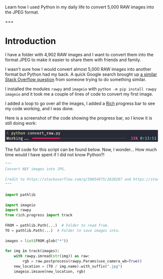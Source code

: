 Learn how I used Python in my daily life to convert 5,000 RAW images into the JPEG format.

===


# Introduction

I have a folder with 4,902 RAW images and I want to convert them into the format JPEG to make it easier to share them with friends and family.

I wasn't sure how I would convert almost 5,000 RAW images into another format but Python had my back.
A quick Google search brought up [a similar Stack Overflow question][so-question] from someone trying to do something similar.

I installed the modules `rawpy` and `imageio` with `python -m pip install rawpy imageio` and it took me a couple of lines of code to convert my first image.

I added a loop to go over all the images, I added a [Rich] progress bar to see my code working, and I was done.

Here is a screenshot of the code showing the progress bar, so I know it is still doing work:

![Screenshot of a Python script that used a rich progress bar while converting RAW images into JPEGs.](_working.png "The progress bar during the execution of the script.")

The full code for this script can be found below.
Now, I wonder...
How much time would I have spent if I did not know Python?!

```py
"""
Convert NEF images into JPG.

Credit to https://stackoverflow.com/q/59054975/2828287 and https://stackoverflow.com/a/66048939/2828287.
"""

import pathlib

import imageio
import rawpy
from rich.progress import track

FROM = pathlib.Path(...)  # Folder to read from.
TO = pathlib.Path(...)  # Folder to save images into.

images = list(FROM.glob("*"))

for img in track(images):
    with rawpy.imread(str(img)) as raw:
        rgb = raw.postprocess(rawpy.Params(use_camera_wb=True))
    new_location = (TO / img.name).with_suffix(".jpg")
    imageio.imsave(new_location, rgb)
```

[so-question]: https://stackoverflow.com/q/59054975/2828287
[rich]: https://rich.readthedocs.io/
